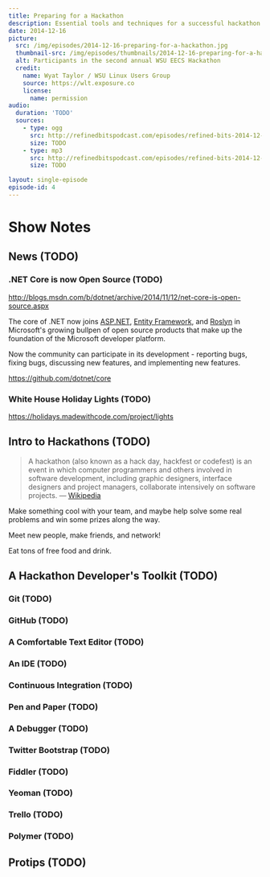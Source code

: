 ```yaml
---
title: Preparing for a Hackathon
description: Essential tools and techniques for a successful hackathon
date: 2014-12-16
picture:
  src: /img/episodes/2014-12-16-preparing-for-a-hackathon.jpg
  thumbnail-src: /img/episodes/thumbnails/2014-12-16-preparing-for-a-hackathon.jpg
  alt: Participants in the second annual WSU EECS Hackathon
  credit:
    name: Wyat Taylor / WSU Linux Users Group
    source: https://wlt.exposure.co
    license:
      name: permission
audio:
  duration: 'TODO'
  sources:
    - type: ogg
      src: http://refinedbitspodcast.com/episodes/refined-bits-2014-12-09-preparing-for-a-hackathon.ogg
      size: TODO
    - type: mp3
      src: http://refinedbitspodcast.com/episodes/refined-bits-2014-12-09-preparing-for-a-hackathon.mp3
      size: TODO

layout: single-episode
episode-id: 4
---
```


# Show Notes

## News (TODO)

### .NET Core is now Open Source (TODO)

<http://blogs.msdn.com/b/dotnet/archive/2014/11/12/net-core-is-open-source.aspx>

The core of .NET now joins [ASP.NET](https://github.com/aspnet/home), [Entity Framework](https://github.com/aspnet/EntityFramework), and [Roslyn](https://roslyn.codeplex.com/) in Microsoft's growing bullpen of open source products that make up the foundation of the Microsoft developer platform.

Now the community can participate in its development - reporting bugs, fixing bugs, discussing new features, and implementing new features.

<https://github.com/dotnet/core>

### White House Holiday Lights (TODO)

<https://holidays.madewithcode.com/project/lights>

## Intro to Hackathons (TODO)

> A hackathon (also known as a hack day, hackfest or codefest) is an event in which computer programmers and others involved in software development, including graphic designers, interface designers and project managers, collaborate intensively on software projects. &mdash; [Wikipedia](http://en.wikipedia.org/wiki/Hackathon)

Make something cool with your team, and maybe help solve some real problems and win some prizes along the way.

Meet new people, make friends, and network!

Eat tons of free food and drink.

## A Hackathon Developer's Toolkit (TODO)

### Git (TODO)

### GitHub (TODO)

### A Comfortable Text Editor (TODO)

### An IDE (TODO)

### Continuous Integration (TODO)

### Pen and Paper (TODO)

### A Debugger (TODO)

### Twitter Bootstrap (TODO)

### Fiddler (TODO)

### Yeoman (TODO)

### Trello (TODO)

### Polymer (TODO)

## Protips (TODO)
